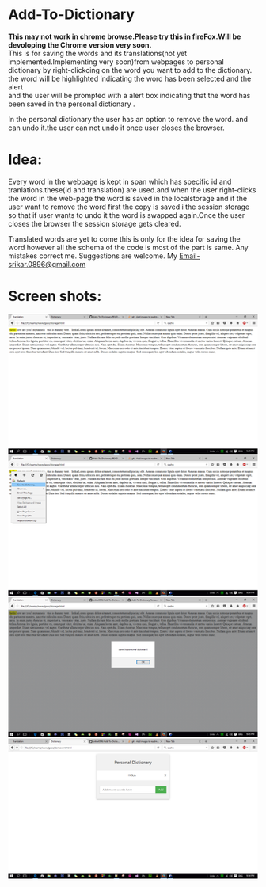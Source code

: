 # Add-To-Dictionary
<b>This may not work in chrome browse.Please try this in fireFox.Will be devoloping the Chrome version very soon.</b><br>
This is for saving the words and its translations(not yet implemented.Implementing very soon)from webpages 
to personal dictionary by right-clickcing on the word you want to add to the dictionary.
the word will be highlighted indicating the word has been selected and the alert  
and the user will be prompted with a alert box indicating that the word has been saved in the personal dictionary .

In the personal dictionary the user has an option to remove the word.
and can undo it.the user can not undo it once user closes the browser.

# Idea:
Every word in the webpage is kept in span which has specific id and tranlations.these(Id and translation) are used.and when the user right-clicks the word in the web-page the word is saved in the localstorage and if the user want to remove the word
first the copy is saved i the session storage so that if user wants to undo it the word is swapped again.Once the user closes the browser the session storage gets cleared.

Translated words are yet to come this is only for the idea for saving the word however all the schema of the code is most of the part is same.
Any mistakes correct me.
Suggestions are welcome.
My Email-srikar.0896@gmail.com

# Screen shots:
![Screenshot](https://github.com/srikar0896/Add-To-Dictionary/blob/master/Screenshot%20%2863%29.png)<br>
![Screenshot](https://github.com/srikar0896/Add-To-Dictionary/blob/master/Screenshot%20%2864%29.png)<br>
![Screenshot](https://github.com/srikar0896/Add-To-Dictionary/blob/master/Screenshot%20%2867%29.png)<br>
![Screenshot](https://github.com/srikar0896/Add-To-Dictionary/blob/master/Screenshot%20%2866%29.png)
